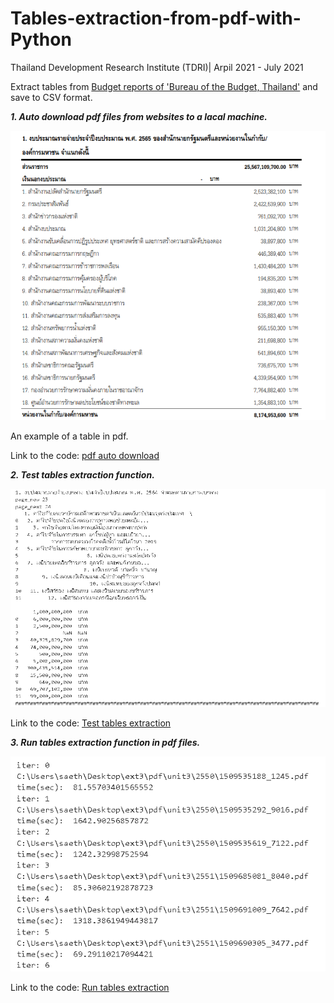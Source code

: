 # Tables-extraction-from-pdf-with-Python

Thailand Development Research Institute (TDRI)| Arpil 2021 - July 2021

Extract tables from [Budget reports of 'Bureau of the Budget, Thailand'](https://www.bb.go.th/topic3.php?gid=862&mid=545) and save to CSV format.

***1. Auto download pdf files from websites to a lacal machine.***

![](Images/pdfPic.png)

An example of a table in pdf.

Link to the code: [pdf auto download](https://github.com/saeth40/Tables-extraction-from-pdf-with-Python/blob/main/AutoDownload.ipynb)

***2. Test tables extraction function.***

![](Images/pdfFunctionTest.png)

Link to the code: [Test tables extraction](https://github.com/saeth40/Tables-extraction-from-pdf-with-Python/blob/main/Test_tables_extraction.ipynb)

***3. Run tables extraction function in pdf files.***

![](Images/pdfFunctionDeploy.png)

Link to the code: [Run tables extraction](https://github.com/saeth40/Tables-extraction-from-pdf-with-Python/blob/main/Run_tables_extraction.ipynb)
